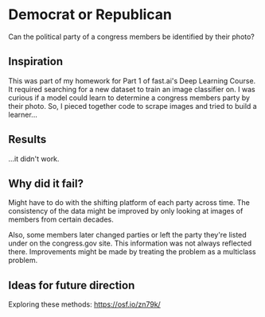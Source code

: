# Democrat or Republican

Can the political party of a congress members be identified by their photo?

## Inspiration
This was part of my homework for Part 1 of fast.ai's Deep Learning Course. It required searching for a new dataset to train an image classifier on. I was curious if a model could learn to determine a congress members party by their photo. So, I pieced together code to scrape images and tried to build a learner...


## Results
...it didn't work. 

## Why did it fail?

Might have to do with the shifting platform of each party across time. The consistency of the data might be improved by only looking at images of members from certain decades. 

Also, some members later changed parties or left the party they're listed under on the congress.gov site. This information was not always reflected there. Improvements might be made by treating the problem as a multiclass problem. 

## Ideas for future direction
Exploring these methods:
https://osf.io/zn79k/

